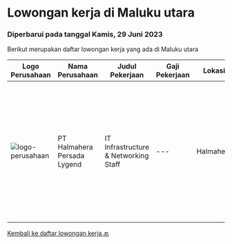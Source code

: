 
  # Lowongan kerja di Maluku utara

  ### Diperbarui pada tanggal Kamis, 29 Juni 2023

  Berikut merupakan daftar lowongan kerja yang ada di Maluku utara

  |Logo Perusahaan | Nama Perusahaan | Judul Pekerjaan | Gaji Pekerjaan | Lokasi | Deskripsi | Tanggal diunggah | Pranala |
  | -------------- | --------------- | --------------- | --------- | --------- | -------------- | ------- | ----------- |
  |![logo-perusahaan](https://i.ibb.co/sqvTCh9/112815900-stock-vector-no-image-available-icon-flat-vector.webp)|PT Halmahera Persada Lygend|IT Infrastructure & Networking Staff|---|Halmahera|Job Description : Provide technical support to the development of the infrastructure systems and services Define, order, and monitor installation and...|Jumat, 09 Juni 2023|https://www.jobstreet.co.id/id/job/it-infrastructure-networking-staff-4365216?token=0~9e8f3120-6c16-4704-b613-444d7addb50a&sectionRank=1&jobId=jobstreet-id-job-4365216|


  [Kembali ke daftar lowongan kerja 🔙](../README.md#daftar-lowongan-kerja)
  